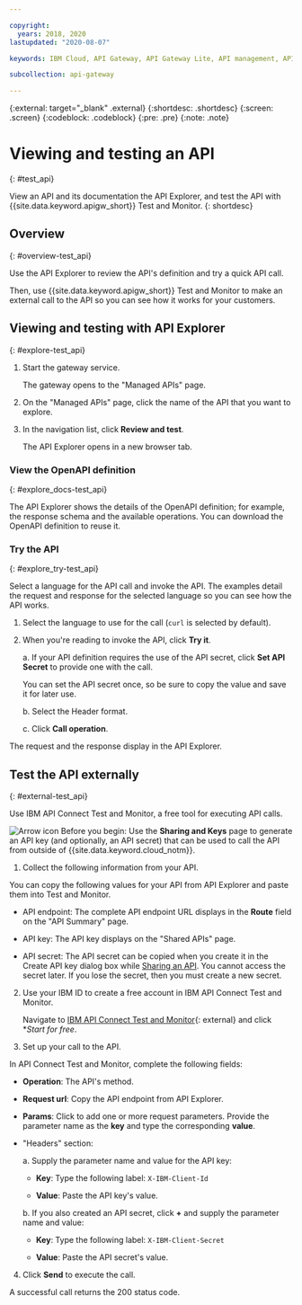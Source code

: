 ```yaml
---

copyright:
  years: 2018, 2020
lastupdated: "2020-08-07"

keywords: IBM Cloud, API Gateway, API Gateway Lite, API management, API, manage, share, gateway, develop, create, test, explore, try, invoke, call, key, secret, definition

subcollection: api-gateway

---
```



{:external: target="_blank" .external} 
{:shortdesc: .shortdesc}
{:screen: .screen}
{:codeblock: .codeblock}
{:pre: .pre}
{:note: .note}

# Viewing and testing an API
{: #test_api}

View an API and its documentation the API Explorer, and test the API with {{site.data.keyword.apigw_short}} Test and Monitor.
{: shortdesc}


## Overview
{: #overview-test_api}

Use the API Explorer to review the API's definition and try a quick API call.

Then, use {{site.data.keyword.apigw_short}} Test and Monitor to make an external call to the API so you can see how it works for your customers.


## Viewing and testing with API Explorer
{: #explore-test_api}

1. Start the gateway service.

   The gateway opens to the "Managed APIs" page.

2. On the "Managed APIs" page, click the name of the API that you want to explore.

3. In the navigation list, click **Review and test**. 

   The API Explorer opens in a new browser tab.

### View the OpenAPI definition
{: #explore_docs-test_api}

The API Explorer shows the details of the OpenAPI definition; for example, the response schema and the available operations. You can download the OpenAPI definition to reuse it.

### Try the API
{: #explore_try-test_api}

Select a language for the API call and invoke the API. The examples detail the request and response for the selected language so you can see how the API works.

1. Select the language to use for the call (`curl` is selected by default).

2. When you're reading to invoke the API, click **Try it**.

   a. If your API definition requires the use of the API secret, click **Set API Secret** to provide one with the call. 

      You can set the API secret once, so be sure to copy the value and save it for later use. 

   b. Select the Header format.

   c. Click **Call operation**. 

The request and the response display in the API Explorer.


## Test the API externally
{: #external-test_api}

Use IBM API Connect Test and Monitor, a free tool for executing API calls.

![Arrow icon](images/icon_prereqs_arrow.png "Arrow icon") Before you begin: Use the **Sharing and Keys** page to generate an API key (and optionally, an API secret) that can be used to call the API from outside of {{site.data.keyword.cloud_notm}}.

1. Collect the following information from your API.

  You can copy the following values for your API from API Explorer and paste them into Test and Monitor.

  - API endpoint: The complete API endpoint URL displays in the **Route** field on the "API Summary" page.
  
  - API key: The API key displays on the "Shared APIs" page.

  - API secret: The API secret can be copied when you create it in the Create API key dialog box while [Sharing an API](/docs/api-gateway?topic=api-gateway-share_api). You cannot access the secret later. If you lose the secret, then you must create a new secret.

2. Use your IBM ID to create a free account in IBM API Connect Test and Monitor.

   Navigate to [IBM API Connect Test and Monitor](https://www.ibm.com/cloud/api-connect/api-test){: external} and click **Start for free*.

3. Set up your call to the API.

  In API Connect Test and Monitor, complete the following fields:
  
  - **Operation**: The API's method. 

  - **Request url**: Copy the API endpoint from API Explorer.

  - **Params**: Click to add one or more request parameters. Provide the parameter name as the **key** and type the corresponding **value**.

  - "Headers" section: 

    a. Supply the parameter name and value for the API key:

       * **Key**: Type the following label: `X-IBM-Client-Id`

       * **Value**: Paste the API key's value.

    b. If you also created an API secret, click **+** and supply the parameter name and value:

       * **Key**: Type the following label: `X-IBM-Client-Secret`

       * **Value**: Paste the API secret's value.

4. Click **Send** to execute the call.

  A successful call returns the 200 status code.
